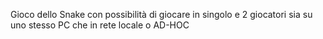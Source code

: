 Gioco dello Snake con possibilità di giocare in singolo e 2 giocatori sia su uno stesso PC che in rete locale o AD-HOC